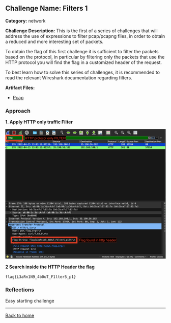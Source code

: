 ## Challenge Name: Filters 1
**Category:** network


**Challenge Description:** 
This is the first of a series of challenges that will address the use of expressions to filter pcap/pcapng files, in order to obtain a reduced and more interesting set of packets.

To obtain the flag of this first challenge it is sufficient to filter the packets based on the protocol, in particular by filtering only the packets that use the HTTP protocol you will find the flag in a customized header of the request.

To best learn how to solve this series of challenges, it is recommended to read the relevant Wireshark documentation regarding filters.

**Artifact Files:**
* [Pcap](/olicyber-training/network/03-Filters-1/artifacts/nw-intro03.pcapng)


### Approach

**1. Apply HTTP only traffic Filter**

![img](</olicyber-training/network/03-Filters-1/images/img1.png>)

**2 Search inside the HTTP Header the flag**

```
flag{L3aRn1N9_4b0uT_F1lter5_p1}
```


### Reflections
Easy starting challenge
  

---
<a href="/olicyber-training/main.md" class="btn">Back to home</a>

